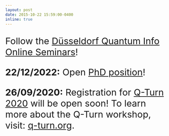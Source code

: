 ```yaml
---
layout: post
date: 2015-10-22 15:59:00-0400
inline: true
---
```


<p style="font-size:1.8rem">Follow the <a href="https://www.tp3.hhu.de/duesseldorf-quantum-info-online-seminars.html">Düsseldorf Quantum Info Online Seminars</a>!
<p style="font-size:1.8rem"><strong>22/12/2022:</strong> Open <a href="http://glauciamurta.com/news/open-position/">PhD position</a>!</p>
<p style="font-size:1.8rem"><strong>26/09/2020:</strong> Registration for <a href="https://www.q-turn.org/">Q-Turn 2020</a> will be open soon! To learn more about the Q-Turn workshop, visit: <a href="https://www.q-turn.org/">q-turn.org</a>.</p>



